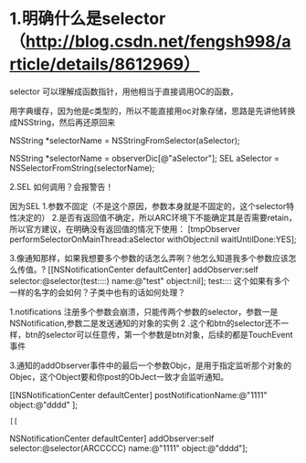 # 1.明确什么是selector（http://blog.csdn.net/fengsh998/article/details/8612969）
selector 可以理解成函数指针，用他相当于直接调用OC的函数，

用字典缓存，因为他是c类型的，所以不能直接用oc对象存储，思路是先讲他转换成NSString，然后再还原回来


NSString *selectorName = NSStringFromSelector(aSelector);

 NSString *selectorName = observerDic[@"aSelector"];
SEL aSelector = NSSelectorFromString(selectorName);

2.SEL 如何调用？会报警告！

因为SEL 1.参数不固定（不是这个原因，参数本身就是不固定的，这个selector特性决定的） 2.是否有返回值不确定，所以ARC环境下不能确定其是否需要retain，所以官方建议，在明确没有返回值的情况下使用：
[tmpObserver performSelectorOnMainThread:aSelector withObject:nil waitUntilDone:YES];

3.像通知那样，如果我想要多个参数的话怎么弄咧？他怎么知道我多个参数应该怎么传值。?
[[NSNotificationCenter defaultCenter] addObserver:self selector:@selector(test::::) name:@"test" object:nil];   test:::: 这个如果有多个一样的名字的会如何？子类中也有的话如何处理？

1.notifications 注册多个参数会崩溃，只能传两个参数的selector，参数一是NSNotification,参数二是发送通知的对象的实例
2 .这个和btn的selector还不一样，btn的selector可以任意传，第一个参数是btn对象，后续的都是TouchEvent事件

3.通知的addObserver事件中的最后一个参数Objc，是用于指定监听那个对象的Objec，这个Object要和你post的ObJect一致才会监听通知。


[[NSNotificationCenter defaultCenter] postNotificationName:@"1111" object:@"dddd"
];
    
    
    [[
NSNotificationCenter defaultCenter] addObserver:self selector:@selector(ARCCCCC) name:@"1111" object:@"dddd"];

